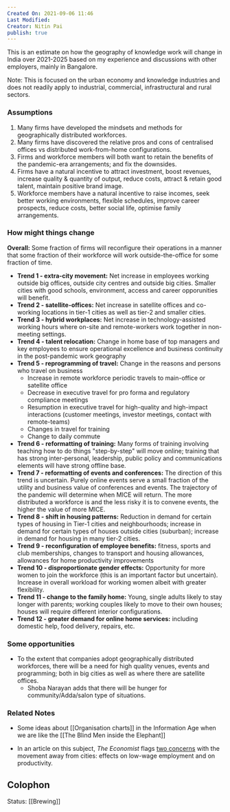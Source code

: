 ```yaml
---
Created On: 2021-09-06 11:46
Last Modified: 
Creator: Nitin Pai
publish: true
---
```


This is an estimate on how the geography of knowledge work will change in India over 2021-2025 based on my experience and discussions with other employers, mainly in Bangalore. 

Note: This is focused on the urban economy and knowledge industries and does not readily apply to industrial, commercial, infrastructural and rural sectors. 

### Assumptions

1. Many firms have developed the mindsets and methods for geographically distributed workforces.
2. Many firms have discovered the relative pros and cons of centralised offices vs distributed work-from-home configurations. 
3. Firms and workforce members will both want to retain the benefits of the pandemic-era arrangements; and fix the downsides.
4. Firms have a natural incentive to attract investment, boost revenues, increase quality & quantity of output, reduce costs, attract & retain good talent, maintain positive brand image. 
5. Workforce members have a natural incentive to raise incomes, seek better working environments, flexible schedules, improve career prospects, reduce costs, better social life, optimise family arrangements.

### How might things change

**Overall:** Some fraction of firms will reconfigure their operations in a manner that some fraction of their workforce will work outside-the-office for some fraction of time. 

- **Trend 1 - extra-city movement:** Net increase in employees working outside big offices, outside city centres and outside big cities. Smaller cities with good schools, environment, access and career opporunities will benefit.
- **Trend 2 - satellite-offices:** Net increase in satellite offices and co-working locations in tier-1 cities as well as tier-2 and smaller cities. 
- **Trend 3 - hybrid workplaces:** Net increase in technology-assisted working hours where on-site and remote-workers work together in non-meeting settings.
- **Trend 4 - talent relocation:** Change in home base of top managers and key employees to ensure operational excellence and business continuity in the post-pandemic work geography
- **Trend 5 - reprogramming of travel:** Change in the reasons and persons who travel on business
	- Increase in remote workforce periodic travels to main-office or satellite office
	- Decrease in executive travel for pro forma and regulatory compliance meetings
	- Resumption in executive travel for high-quality and high-impact interactions (customer meetings, investor meetings, contact with remote-teams)
	- Changes in travel for training
	- Change to daily commute 
- **Trend 6 - reformatting of training:** Many forms of training involving teaching how to do things "step-by-step" will move online; training that has strong inter-personal, leadership, public policy and communications elements will have strong offline base.
- **Trend 7 - reformatting of events and conferences:** The direction of this trend is uncertain. Purely online events serve a small fraction of the utility and business value of conferences and events. The trajectory of the pandemic will determine when MICE will return. The more distributed a workforce is and the less risky it is to convene events, the higher the value of more MICE.
- **Trend 8 - shift in housing patterns:** Reduction in demand for certain types of housing in Tier-1 cities and neighbourhoods; increase in demand for certain types of houses outside cities (suburban); increase in demand for housing in many tier-2 cities. 
- **Trend 9 - reconfiguration of employee benefits:** fitness, sports and club memberships, changes to transport and housing allowances, allowances for home productivity improvements   
- **Trend 10 - disproportionate gender effects:** Opportunity for more women to join the workforce (this is an important factor but uncertain). Increase in overall workload for working women albeit with greater flexibility. 
- **Trend 11 - change to the family home:** Young, single adults likely to stay longer with parents; working couples likely to move to their own houses; houses will require different interior configurations. 
- **Trend 12 - greater demand for online home services:** including domestic help, food delivery, repairs, etc.


### Some opportunities
- To the extent that companies adopt geographically distributed workforces, there will be a need for high quality venues, events and programming; both in big cities as well as where there are satellite offices.
	- Shoba Narayan adds that there will be hunger for community/Adda/salon type of situations. 


### Related Notes
- Some ideas about [[Organisation charts]] in the Information Age when we are like the [[The Blind Men inside the Elephant]]

- In an article on this subject, *The Economist* flags [two concerns](https://www.economist.com/finance-and-economics/the-new-economics-of-global-cities/21804271) with the movement away from cities: effects on low-wage employment and on productivity.

## Colophon
Status: [[Brewing]]